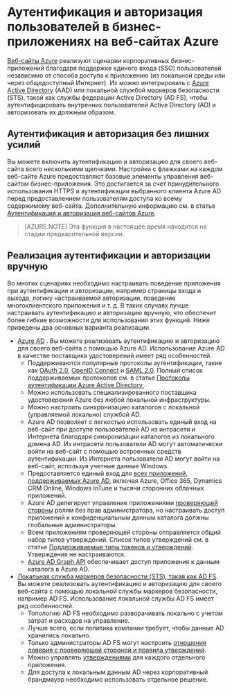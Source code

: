 ﻿<properties 
	pageTitle="Аутентификация и авторизация бизнес-приложений на веб-сайтах Azure" 
	description="Информация о различных вариантах аутентификации и авторизации для бизнес-приложений, развернутых на веб-сайтах Azure" 
	services="web-sites" 
	documentationCenter="" 
	authors="cephalin" 
	manager="wpickett" 
	editor=""/>

<tags 
	ms.service="web-sites" 
	ms.devlang="na" 
	ms.topic="article" 
	ms.tgt_pltfrm="na" 
	ms.workload="web" 
	ms.date="12/23/2014" 
	ms.author="cephalin"/>

# Аутентификация и авторизация пользователей в бизнес-приложениях на веб-сайтах Azure #

[Веб-сайты Azure](http://azure.microsoft.com/ru-ru/services/websites/) реализуют сценарии корпоративных бизнес-приложений благодаря поддержке единого входа (SSO) пользователей независимо от способа доступа к приложению (из локальной среды или через общедоступный Интернет). Их можно интегрировать с [Azure Active Directory](http://azure.microsoft.com/ru-ru/services/active-directory/) (AAD) или локальной службой маркеров безопасности (STS), такой как службы федерации Active Directory (AD FS), чтобы аутентифицировать внутренних пользователей Active Directory (AD) и авторизовать их должным образом.

## Аутентификация и авторизация без лишних усилий ##

Вы можете включить аутентификацию и авторизацию для своего веб-сайта всего несколькими щелчками. Настройки с флажками на каждом веб-сайте Azure предоставляют базовые элементы управления веб-сайтом бизнес-приложения. Это достигается за счет принудительного использования HTTPS и аутентификации выбранного клиента Azure AD перед предоставлением пользователям доступа ко всему содержимому веб-сайта. Дополнительную информацию см. в статье [Аутентификация и авторизация веб-сайтов Azure](http://azure.microsoft.com/blog/2014/11/13/azure-websites-authentication-authorization/).

>[AZURE.NOTE] Эта функция в настоящее время находится на стадии предварительной версии.

## Реализация аутентификации и авторизации вручную ##

Во многих сценариях необходимо настраивать поведение приложения при аутентификации и авторизации, например страницы входа и выхода, логику настраиваемой авторизации, поведение многоклиентского приложения и т. д. В таких случаях лучше настраивать аутентификацию и авторизацию вручную, что обеспечит более гибкие возможности для использования этих функций. Ниже приведены два основных варианта реализации.  

-	[Azure AD](../web-sites-dotnet-lob-application-azure-ad/) . Вы можете реализовать аутентификацию и авторизацию для своего веб-сайта с помощью Azure AD. Использование Azure AD в качестве поставщика удостоверений имеет ряд особенностей.
	-	Поддерживаются популярные протоколы аутентификации, такие как [OAuth 2.0](http://oauth.net/2/), [OpenID Connect](http://openid.net/connect/) и [SAML 2.0](http://en.wikipedia.org/wiki/SAML_2.0). Полный список поддерживаемых протоколов см. в статье [Протоколы аутентификации Azure Active Directory ](http://msdn.microsoft.com/ru-ru/library/azure/dn151124.aspx).
	-	Можно использовать специализированного поставщика удостоверений Azure без любой локальной инфраструктуры.
	-	Можно настроить синхронизацию каталогов с локальной (управляемой локально) службой AD.
	-	Azure AD позволяет с легкостью использовать единый вход на веб-сайт при доступе пользователей AD из интрасети и Интернета благодаря синхронизации каталогов из локального домена AD. Из интрасети пользователи AD могут автоматически войти на веб-сайт с помощью встроенных средств аутентификации. Из Интернета пользователи AD могут войти на веб-сайт, используя учетные данные Windows.
	-	Предоставляется единый вход для [всех приложений, поддерживаемых Azure AD](http://azure.microsoft.com/ru-ru/marketplace/active-directory/), включая Azure, Office 365, Dynamics CRM Online, Windows InTune и тысячи сторонних облачных приложений. 
	-	Azure AD делегирует управление приложениями [проверяющей стороны](http://en.wikipedia.org/wiki/Relying_party) ролям без прав администратора, но настраивать доступ приложений к конфиденциальным данным каталога должны глобальные администраторы.
	-	Всем приложениям проверяющей стороны отправляется общий набор типов утверждений. Список типов утверждений см. в статье [Поддерживаемые типы токенов и утверждений](http://msdn.microsoft.com/ru-ru/library/azure/dn195587.aspx). Утверждения не настраиваются.
	-	[Azure AD Graph API](http://msdn.microsoft.com/ru-ru/library/azure/hh974476.aspx) обеспечивает доступ приложения к данным каталога в Azure AD.
-	[Локальная служба маркеров безопасности (STS), такая как AD FS](../web-sites-dotnet-lob-application-adfs/). Вы можете реализовать аутентификацию и авторизацию для своего веб-сайта с помощью локальной службы маркеров безопасности, например AD FS. Использование локальной службы AD FS имеет ряд особенностей.
	-	Топологию AD FS необходимо разворачивать локально с учетом затрат и расходов на управление.
	-	Лучше всего, если политика компании требует, чтобы данные AD хранились локально.
	-	Только администраторы AD FS могут настроить [отношения доверия с проверяющей стороной и правила утверждений](http://technet.microsoft.com/ru-ru/library/dd807108.aspx).
	-	Можно управлять [утверждениями](http://technet.microsoft.com/ru-ru/library/ee913571.aspx) для каждого отдельного приложения.
	-	Для доступа к локальным данным AD через корпоративный брандмауэр необходимо использовать отдельное решение.


<!--HONumber=42-->
